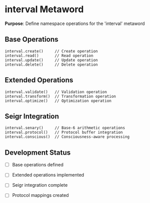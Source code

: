 # interval Metaword

**Purpose**: Define namespace operations for the 'interval' metaword

## Base Operations

```hyphos
interval.create()     // Create operation
interval.read()       // Read operation  
interval.update()     // Update operation
interval.delete()     // Delete operation
```

## Extended Operations

```hyphos
interval.validate()   // Validation operation
interval.transform()  // Transformation operation
interval.optimize()   // Optimization operation
```

## Seigr Integration

```hyphos
interval.senary()     // Base-6 arithmetic operations
interval.protocol()   // Protocol buffer integration
interval.conscious()  // Consciousness-aware processing
```

## Development Status

- [ ] Base operations defined
- [ ] Extended operations implemented  
- [ ] Seigr integration complete
- [ ] Protocol mappings created

